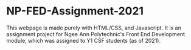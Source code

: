# NP-FED-Assignment-2021
This webpage is made purely with HTML/CSS, and Javascript. It is an assignment project for Ngee Ann Polytechnic's Front End Development module, which was assigned to Y1 CSF students (as of 2021).
